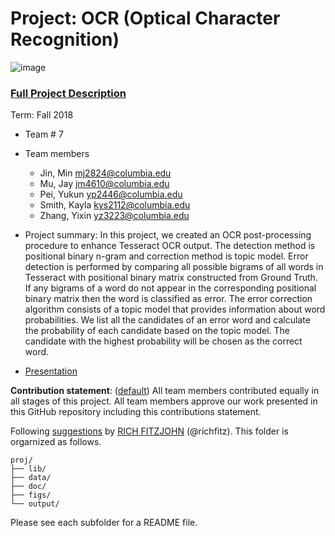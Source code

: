 # Project: OCR (Optical Character Recognition) 

![image](figs/intro.png)

### [Full Project Description](doc/project4_desc.md)

Term: Fall 2018

+ Team # 7
+ Team members
	+ Jin, Min  mj2824@columbia.edu
	+ Mu, Jay  jm4610@columbia.edu
	+ Pei, Yukun  yp2446@columbia.edu
	+ Smith, Kayla kys2112@columbia.edu
	+ Zhang, Yixin  yz3223@columbia.edu

+ Project summary: In this project, we created an OCR post-processing procedure to enhance Tesseract OCR output. The detection method is positional binary n-gram and correction method is topic model. Error detection is performed by comparing all possible bigrams of all words in Tesseract with positional binary matrix constructed from Ground Truth. If any bigrams of a word do not appear in the corresponding positional binary matrix then the word is classified as error. The error correction algorithm consists of a topic model that provides information about word probabilities. We list all the candidates of an error word and calculate the probability of each candidate based on the topic model. The candidate with the highest probability will be chosen as the correct word.

+ [Presentation](https://github.com/TZstatsADS/Fall2018-Project4-sec2--sec2proj4_grp7/blob/master/output/PPT_proj4_group7%20%5BAutosaved%5D.pptx)

**Contribution statement**: ([default](doc/a_note_on_contributions.md)) All team members contributed equally in all stages of this project. All team members approve our work presented in this GitHub repository including this contributions statement. 

Following [suggestions](http://nicercode.github.io/blog/2013-04-05-projects/) by [RICH FITZJOHN](http://nicercode.github.io/about/#Team) (@richfitz). This folder is orgarnized as follows.

```
proj/
├── lib/
├── data/
├── doc/
├── figs/
└── output/
```

Please see each subfolder for a README file.
